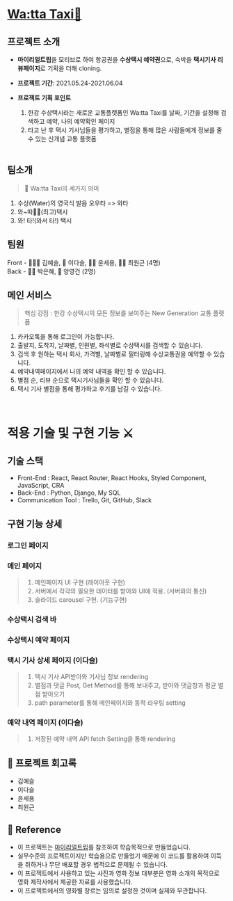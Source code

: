 # [Wa:tta Taxi🚤](https://youtu.be/1TwI_AG3N6Y)

## 프로젝트 소개
- **마이리얼트립**을 모티브로 하여 항공권을 **수상택시 예약권**으로, 숙박을 **택시기사 리뷰페이지**로 기획을 더해 cloning.
- **프로젝트 기간**: 2021.05.24-2021.06.04
- **프로젝트 기획 포인트**
  1. 한강 수상택시라는 새로운 교통플랫폼인 Wa:tta Taxi를 날짜, 기간을 설정해 검색하고 예약, 나의 예약확인 페이지
  2. 타고 난 후 택시 기사님들을 평가하고, 별점을 통해 많은 사람들에게 정보를 줄 수 있는 신개념 교통 플랫폼
  
  <br>

## 팀소개

>  🚤 Wa:tta Taxi의 세가지 의미 
  1. 수상(Water)의 영국식 발음 오우타 => 와타 
  2. 와~따👍🏻(최고)택시
  3. 와! 타!(와서 타!) 택시



## 팀원

Front - 🧚🏻‍♀️ 김예슬, 🐬 이다슬, 🧔🏻 윤세용, 🙋🏻 최원근 (4명) <br>
Back - 💃🏻 박은혜, 🐑 양영건 (2명)



## 메인 서비스

> 핵심 강점 : 한강 수상택시의 모든 정보를 보여주는 New Generation 교통 플랫폼
1. 카카오톡을 통해 로그인이 가능합니다. 
2. 출발지, 도착지, 날짜별, 인원별, 좌석별로 수상택시를 검색할 수 있습니다. 
3. 검색 후 원하는 택시 회사, 가격별, 날짜별로 필터링해 수상교통권을 예약할 수 있습니다. 
4. 예약내역페이지에서 나의 예약 내역을 확인 할 수 있습니다. 
5. 별점 순, 리뷰 순으로 택시기사님들을 확인 할 수 있습니다. 
6. 택시 기사 별점을 통해 평가하고 후기를 남길 수 있습니다. 

<br>

# 적용 기술 및 구현 기능 ⚔️
## 기술 스택
- Front-End : React, React Router, React Hooks, Styled Component, JavaScript, CRA
- Back-End : Python, Django, My SQL
- Communication Tool : Trello, Git, GitHub, Slack

## 구현 기능 상세
### 로그인 페이지 
### 메인 페이지
>1. 메인페이지 UI 구현 (레이아웃 구현)
>2. 서버에서 각각의 필요한 데이터를 받아와 UI에 적용. (서버와의 통신) 
>3. 슬라이드 carousel 구현. (기능구현)
### 수상택시 검색 바
### 수상택시 예약 페이지
### 택시 기사 상세 페이지 (이다슬)
>1. 택시 기사 API받아와 기사님 정보 rendering
>2. 별점과 댓글 Post, Get Method를 통해 보내주고, 받아와 댓글창과 평균 별점 받아오기
>3. path parameter를 통해 메인페이지와 동적 라우팅 setting
### 예약 내역 페이지 (이다슬)
>1. 저장된 예약 내역 API fetch Setting을 통해 rendering

## 📝 프로젝트 회고록
- 김예슬
- 이다슬
- 윤세용
- 최원근

## 📢 Reference

- 이 프로젝트는 [마이리얼트립](https://www.myrealtrip.com/?utm_source=google&utm_medium=search_pc&utm_campaign=44443142579&utm_term=%EB%A7%88%EC%9D%B4%EB%A6%AC%EC%96%BC%ED%8A%B8%EB%A6%BD&gclid=Cj0KCQjwk4yGBhDQARIsACGfAeuAIh7kcexdFz1i6xNi2L-mwf0iC8-9ho5HQWvE8O7hbQPtukia4ocaApneEALw_wcB)를 참조하여 학습목적으로 만들었습니다.
- 실무수준의 프로젝트이지만 학습용으로 만들었기 때문에 이 코드를 활용하여 이득을 취하거나 무단 배포할 경우 법적으로 문제될 수 있습니다.
- 이 프로젝트에서 사용하고 있는 사진과 영화 정보 대부분은 영화 소개의 목적으로 영화 제작사에서 제공한 자료를 사용했습니다.
- 이 프로젝트에서의 영화별 장르는 임의로 설정한 것이며 실제와 무관합니다.


